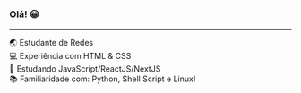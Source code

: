 ### Olá! 😀 <br/>
<hr/>
🌏 Estudante de Redes <br/>
💻 Experiência com HTML & CSS <br/>
🚩 Estudando JavaScript/ReactJS/NextJS <br/>
📚 Familiaridade com: Python, Shell Script e Linux!
